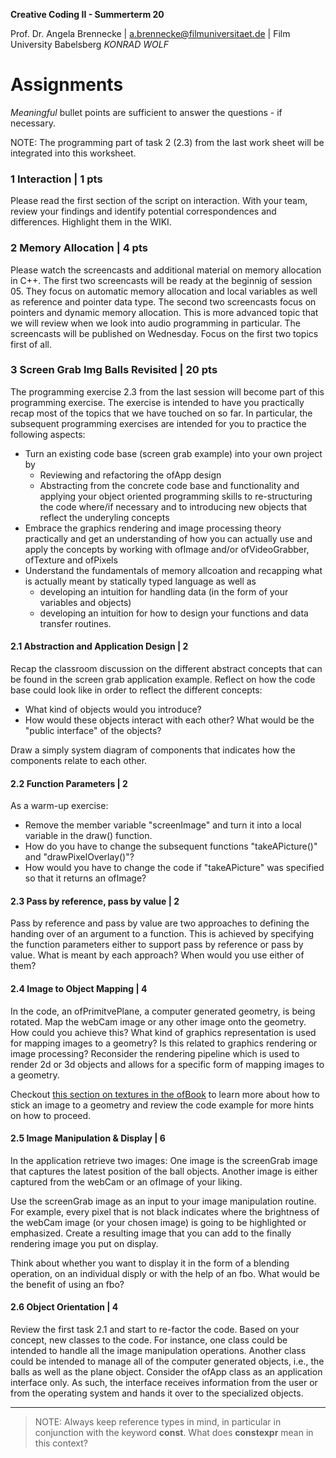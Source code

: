 <!-- ---  
title: Creative Coding II
author: Angela Brennecke
affiliation: Film University Babelsberg KONRAD WOLF
date: Summer term 20
---   -->
**Creative Coding II - Summerterm 20**

Prof. Dr. Angela Brennecke | a.brennecke@filmuniversitaet.de | Film University Babelsberg *KONRAD WOLF*


# Assignments

_Meaningful_ bullet points are sufficient to answer the questions - if necessary.

NOTE: The programming part of task 2 (2.3) from the last work sheet will be integrated into this worksheet.

### 1 Interaction | 1 pts

Please read the first section of the script on interaction. With your team, review your findings and identify potential correspondences and differences. Highlight them in the WIKI.

### 2 Memory Allocation | 4 pts

Please watch the screencasts and additional material on memory allocation in C++. The first two screencasts will be ready at the beginnig of session 05. They focus on automatic memory allocation and local variables as well as reference and pointer data type. The second two screencasts focus on pointers and dynamic memory allocation. This is more advanced topic that we will review when we look into audio programming in particular. The screencasts will be published on Wednesday. Focus on the first two topics first of all.

### 3 Screen Grab Img Balls Revisited | 20 pts

The programming exercise 2.3 from the last session will become part of this programming exercise. The exercise is intended to have you practically recap most of the topics that we have touched on so far. In particular, the subsequent programming exercises are intended for you to practice the following aspects:

- Turn an existing code base (screen grab example) into your own project by
  - Reviewing and refactoring the ofApp design
  - Abstracting from the concrete code base and functionality and applying your object oriented programming skills to re-structuring the code where/if necessary and to introducing new objects that reflect the underyling concepts
- Embrace the graphics rendering and image processing theory practically and get an understanding of how you can actually use and apply the concepts by working with ofImage and/or ofVideoGrabber, ofTexture and ofPixels
- Understand the fundamentals of memory allcoation and recapping what is actually meant by statically typed language as well as 
  - developing an intuition for handling data (in the form of your variables and objects)
  - developing an intuition for how to design your functions and data transfer routines.

#### 2.1 Abstraction and Application Design | 2

Recap the classroom discussion on the different abstract concepts that can be found in the screen grab application example. Reflect on how the code base could look like in order to reflect the different concepts:

- What kind of objects would you introduce?
- How would these objects interact with each other? What would be the "public interface" of the objects?

Draw a simply system diagram of components that indicates how the components relate to each other.

#### 2.2 Function Parameters | 2

As a warm-up exercise:

- Remove the member variable "screenImage" and turn it into a local variable in the draw() function.
- How do you have to change the subsequent functions "takeAPicture()" and "drawPixelOverlay()"?
- How would you have to change the code if "takeAPicture" was specified so that it returns an ofImage?

#### 2.3 Pass by reference, pass by value | 2

Pass by reference and pass by value are two approaches to defining the handing over of an argument to a function. This is achieved by specifying the function parameters either to support pass by reference or pass by value. What is meant by each approach? When would you use either of them?

#### 2.4 Image to Object Mapping | 4

In the code, an ofPrimitvePlane, a computer generated geometry, is being rotated. Map the webCam image or any other image onto the geometry. How could you achieve this? What kind of graphics representation is used for mapping images to a geometry? Is this related to graphics rendering or image processing? Reconsider the rendering pipeline which is used to render 2d or 3d objects and allows for a specific form of mapping images to a geometry.

 Checkout [this section on textures in the ofBook](https://openframeworks.cc/ofBook/chapters/openGL.html#textures) to learn more about how to stick an image to a geometry and review the code example for more hints on how to proceed.

#### 2.5 Image Manipulation & Display | 6

In the application retrieve two images: One image is the screenGrab image that captures the latest position of the ball objects. Another image is either captured from the webCam or an ofImage of your liking. 

Use the screenGrab image as an input to your image manipulation routine. For example, every pixel that is not black indicates where the brightness of the webCam image (or your chosen image) is going to be highlighted or emphasized. Create a resulting image that you can add to the finally rendering image you put on display.

Think about whether you want to display it in the form of a blending operation, on an individual disply or with the help of an fbo. What would be the benefit of using an fbo?

#### 2.6 Object Orientation | 4

Review the first task 2.1 and start to re-factor the code. Based on your concept, new classes to the code. For instance, one class could be intended to handle all the image manipulation operations. Another class could be intended to manage all of the computer generated objects, i.e., the balls as well as the plane object. Consider the ofApp class as an application interface only. As such, the interface receives information from the user or from the operating system and hands it over to the specialized objects.

--- 

> NOTE: Always keep reference types in mind, in particular in conjunction with the keyword **const**.
> What does **constexpr** mean in this context?
